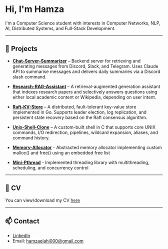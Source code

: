 # Hi, I'm Hamza

I'm a Computer Science student with interests in Computer Networks, NLP, AI, Distributed Systems, and Full-Stack Development.

---

## 🔧 Projects

- **[Chat-Server-Summarizer](https://github.com/soddi1/chat-summary-server)** – Backend server for retrieving and generating messages from Discord, Slack, and Telegram. Uses Claude API to summarise messages and delivers daily summaries via a Discord slash command.
  
- **[Research-RAG-Assistant](https://github.com/soddi1/research-rag-assistant)** – A retrieval-augmented generation assistant that indexes research papers and selectively answers questions using either local academic content or Wikipedia, depending on user intent.
  
- **[Raft-KV-Store](https://github.com/soddi1/raft-kv-store)** – A distributed, fault-tolerant key-value store implemented in Go. Supports leader election, log replication, and persistent state recovery based on the Raft consensus algorithm.
  
- **[Unix-Shell-Clone](https://github.com/soddi1/unix-shell-clone)** – A custom-built shell in C that supports core UNIX commands, I/O redirection, pipelines, wildcard expansion, aliases, and command history.

- **[Memory-Allocator](https://github.com/soddi1/memory-allocator)** - Abstracted memory allocator implementing custom malloc() and free() using an embedded free list

- **[Mini-Pthread](https://github.com/soddi1/mini-pthread)** - Implemented threading library with multithreading, scheduling, and concurrency control

---

## 📄 CV

You can view/download my CV [here](https://drive.google.com/file/d/1_U_i17AVLEQSXqo5eTuo96ZEQ9wtVs-v/view?usp=sharing)  

---

## 📫 Contact

- [LinkedIn](https://www.linkedin.com/in/sheikh-hamza-elahi-sodana/)
- Email: hamzaelahi000@gmail.com
